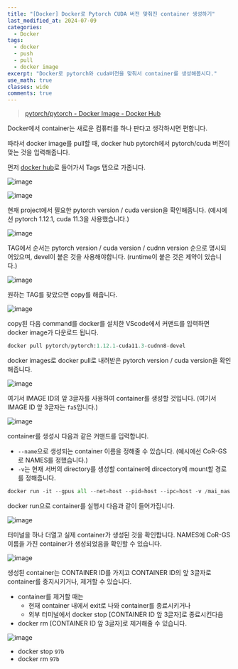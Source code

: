 ```yaml
---
title: "[Docker] Docker로 Pytorch CUDA 버전 맞춰진 container 생성하기"
last_modified_at: 2024-07-09
categories:
  - Docker
tags:
  - docker
  - push
  - pull
  - docker image
excerpt: "Docker로 pytorch와 cuda버전을 맞춰서 container를 생성해봅시다."
use_math: true
classes: wide
comments: true
---
```


> [pytorch/pytorch - Docker Image - Docker Hub](https://hub.docker.com/r/pytorch/pytorch)

Docker에서 container는 새로운 컴퓨터를 하나 판다고 생각하시면 편합니다.

따라서 docker image를 pull할 때, docker hub pytorch에서 pytorch/cuda 버전이 맞는 것을 입력해줍니다.

먼저 [docker hub](https://hub.docker.com/r/pytorch/pytorch)로 들어가서 Tags 탭으로 가줍니다.

![image](https://github.com/user-attachments/assets/7be81276-aed4-4cd3-8647-0bad90ada094)

![image](https://github.com/user-attachments/assets/695e43a7-15f2-4c4e-8359-20c2fca7af15)

현재 project에서 필요한 pytorch version / cuda version을 확인해줍니다. (예시에선 pytorch 1.12.1, cuda 11.3을 사용했습니다.)

![image](https://github.com/user-attachments/assets/4141c5cf-db58-40b3-b70e-a45a56318f1e)

TAG에서 순서는 pytorch version / cuda version / cudnn version 순으로 명시되어있으며, devel이 붙은 것을 사용해야합니다. (runtime이 붙은 것은 제약이 있습니다.)

![image](https://github.com/user-attachments/assets/184d3436-7a3b-47fb-a653-3ba3c980cc3f)

원하는 TAG를 찾았으면 copy를 해줍니다.

![image](https://github.com/user-attachments/assets/ae3abf89-2dab-463e-b963-dbad274e7805)

copy된 다음 command를 docker를 설치한 VScode에서 커맨드를 입력하면 docker image가 다운로드 됩니다.

```python
docker pull pytorch/pytorch:1.12.1-cuda11.3-cudnn8-devel
```

docker images로 docker pull로 내려받은 pytorch version / cuda version을 확인해줍니다.

![image](https://github.com/user-attachments/assets/569c62e2-2b3f-4171-8852-570f09517e14)

여기서 IMAGE ID의 앞 3글자를 사용하여 container를 생성할 것입니다. (여기서 IMAGE ID 앞 3글자는 `fa5`입니다.)

![image](https://github.com/user-attachments/assets/f5016b9a-c4fa-4cf4-acf6-3b16b3c308ee)

container를 생성시 다음과 같은 커맨드를 입력합니다. 

- `--name`으로 생성되는 container 이름을 정해줄 수 있습니다. (예시에선 CoR-GS로 NAMES를 정했습니다.)
- `-v`는 현재 서버의 directory를 생성할 container에 dircectory에 mount할 경로를 정해줍니다.

```python
docker run -it --gpus all --net=host --pid=host --ipc=host -v /mai_nas:/mai_nas --name CoR-GS fa5 /bin/bash
```

docker run으로 container를 실행시 다음과 같이 들어가집니다.

![image](https://github.com/user-attachments/assets/4033a939-8bdf-4a23-92fc-36dc58bbd705)

터미널을 하나 더열고 실제 container가 생성된 것을 확인합니다. NAMES에 CoR-GS 이름을 가진 container가 생성되었음을 확인할 수 있습니다.

![image](https://github.com/user-attachments/assets/671cd559-2879-463a-b868-9f69b1e10d68)

생성된 container는 CONTAINER ID를 가지고 CONTAINER ID의 앞 3글자로 container를 중지시키거나, 제거할 수 있습니다.

- container를 제거할 때는
  - 현재 container 내에서 exit로 나와 container를 종료시키거나
  - 외부 터미널에서 docker stop [CONTAINER ID 앞 3글자]로 종료시킨다음
- docker rm [CONTAINER ID 앞 3글자]로 제거해줄 수 있습니다.

![image](https://github.com/user-attachments/assets/827e24cd-c32a-4d35-bdd3-b3f7a0444a44)

- docker stop `97b`
- docker rm `97b`

  




